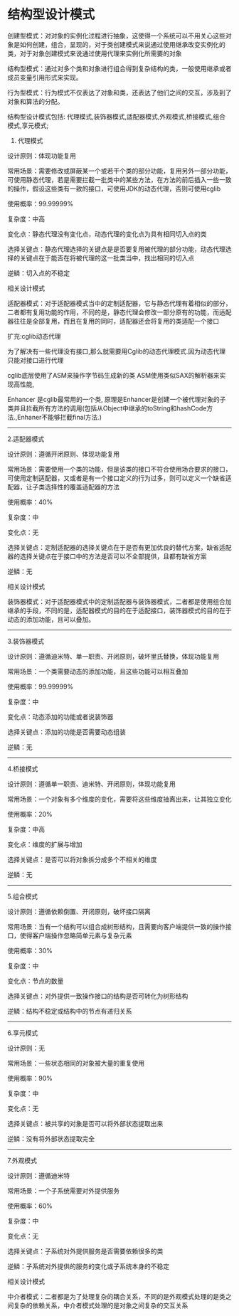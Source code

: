 # 结构型设计模式

创建型模式：对对象的实例化过程进行抽象，这使得一个系统可以不用关心这些对象是如何创建，组合，呈现的，对于类创建模式来说通过使用继承改变实例化的类，对于对象创建模式来说通过使用代理来实例化所需要的对象

结构型模式：通过对多个类和对象进行组合得到复杂结构的类，一般使用继承或者成员变量引用形式来实现。

行为型模式：行为模式不仅表达了对象和类，还表达了他们之间的交互，涉及到了对象和算法的分配。


结构型设计模式包括: 代理模式,装饰器模式,适配器模式,外观模式,桥接模式,组合模式,享元模式;

1. 代理模式

设计原则：体现功能复用

常用场景：需要修改或屏蔽某一个或若干个类的部分功能，复用另外一部分功能，可使用静态代理，若是需要拦截一批类中的某些方法，在方法的前后插入一些一致的操作，假设这些类有一致的接口，可使用JDK的动态代理，否则可使用cglib

使用概率：99.99999%

复杂度：中高

变化点：静态代理没有变化点，动态代理的变化点为具有相同切入点的类

选择关键点：静态代理选择的关键点是是否要复用被代理的部分功能，动态代理选择的关键点在于能否在将被代理的这一批类当中，找出相同的切入点

逆鳞：切入点的不稳定

相关设计模式

适配器模式：对于适配器模式当中的定制适配器，它与静态代理有着相似的部分，二者都有复用功能的作用，不同的是，静态代理会修改一部分原有的功能，而适配器往往是全部复用，而且在复用的同时，适配器还会将复用的类适配一个接口


扩充:cglib动态代理

为了解决有一些代理没有接口,那么就需要用Cglib的动态代理模式.因为动态代理只能对接口进行代理

cglib底层使用了ASM来操作字节码生成新的类    ASM使用类似SAX的解析器来实现高性能,

Enhancer 是cglib最常用的一个类, 原理是Enhancer是创建一个被代理对象的子类并且拦截所有方法的调用(包括从Object中继承的toString和hashCode方法.,Enhaner不能够拦截final方法.)


--------------------------------------------------------------------------------

2.适配器模式

设计原则：遵循开闭原则、体现功能复用

常用场景：需要使用一个类的功能，但是该类的接口不符合使用场合要求的接口，可使用定制适配器，又或者是有一个接口定义的行为过多，则可以定义一个缺省适配器，让子类选择性的覆盖适配器的方法

使用概率：40%

复杂度：中

变化点：无

选择关键点：定制适配器的选择关键点在于是否有更加优良的替代方案，缺省适配器的选择关键点在于接口中的方法是否可以不全部提供，且都有缺省方案

逆鳞：无

相关设计模式

装饰器模式：对于适配器模式中的定制适配器与装饰器模式，二者都是使用组合加继承的手段，不同的是，适配器模式的目的在于适配接口，装饰器模式的目的在于动态的添加功能，且可以叠加。


--------------------------------------------------------------------------------

3.装饰器模式


设计原则：遵循迪米特、单一职责、开闭原则，破坏里氏替换，体现功能复用

常用场景：一个类需要动态的添加功能，且这些功能可以相互叠加

使用概率：99.99999%

复杂度：中

变化点：动态添加的功能或者说装饰器

选择关键点：添加的功能是否需要动态组装

逆鳞：无



--------------------------------------------------------------------------------



4.桥接模式

设计原则：遵循单一职责、迪米特、开闭原则，体现功能复用

常用场景：一个对象有多个维度的变化，需要将这些维度抽离出来，让其独立变化

使用概率：20%

复杂度：中高

变化点：维度的扩展与增加

选择关键点：是否可以将对象拆分成多个不相关的维度

逆鳞：无



--------------------------------------------------------------------------------



5.组合模式

设计原则：遵循依赖倒置、开闭原则，破坏接口隔离

常用场景：当有一个结构可以组合成树形结构，且需要向客户端提供一致的操作接口，使得客户端操作忽略简单元素与复杂元素

使用概率：30%


复杂度：中

变化点：节点的数量

选择关键点：对外提供一致操作接口的结构是否可转化为树形结构

逆鳞：结构不稳定或结构中的节点有递归关系



--------------------------------------------------------------------------------



6.享元模式

设计原则：无

常用场景：一些状态相同的对象被大量的重复使用

使用概率：90%

复杂度：中

变化点：无

选择关键点：被共享的对象是否可以将外部状态提取出来

逆鳞：没有将外部状态提取完全



--------------------------------------------------------------------------------



7.外观模式

设计原则：遵循迪米特

常用场景：一个子系统需要对外提供服务

使用概率：60%

复杂度：中

变化点：无

选择关键点：子系统对外提供服务是否需要依赖很多的类

逆鳞：子系统对外提供的服务的变化或子系统本身的不稳定

相关设计模式

中介者模式：二者都是为了处理复杂的耦合关系，不同的是外观模式处理的是类之间复杂的依赖关系，中介者模式处理的是对象之间复杂的交互关系
